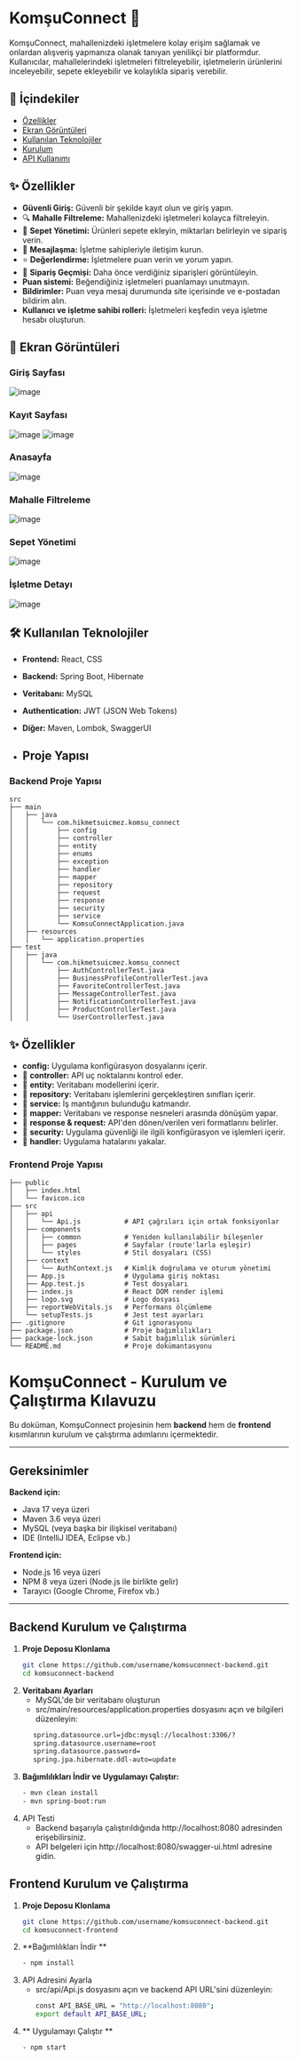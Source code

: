 # KomşuConnect 🚀

KomşuConnect, mahallenizdeki işletmelere kolay erişim sağlamak ve onlardan alışveriş yapmanıza olanak tanıyan yenilikçi bir platformdur. Kullanıcılar, mahallelerindeki işletmeleri filtreleyebilir, işletmelerin ürünlerini inceleyebilir, sepete ekleyebilir ve kolaylıkla sipariş verebilir.

## 📖 İçindekiler

- [Özellikler](#özellikler)
- [Ekran Görüntüleri](#ekran-görüntüleri)
- [Kullanılan Teknolojiler](#kullanılan-teknolojiler)
- [Kurulum](#kurulum)
- [API Kullanımı](#api-kullanımı)

## ✨ Özellikler

- **Güvenli Giriş:** Güvenli bir şekilde kayıt olun ve giriş yapın.
- 🔍 **Mahalle Filtreleme:** Mahallenizdeki işletmeleri kolayca filtreleyin.
- 🛒 **Sepet Yönetimi:** Ürünleri sepete ekleyin, miktarları belirleyin ve sipariş verin.
- 💬 **Mesajlaşma:** İşletme sahipleriyle iletişim kurun.
- ⭐ **Değerlendirme:** İşletmelere puan verin ve yorum yapın.
- 📜 **Sipariş Geçmişi:** Daha önce verdiğiniz siparişleri görüntüleyin.
- **Puan sistemi:** Beğendiğiniz işletmeleri puanlamayı unutmayın.
- **Bildirimler:** Puan veya mesaj durumunda site içerisinde ve e-postadan bildirim alın.
- **Kullanıcı ve işletme sahibi rolleri:** İşletmeleri keşfedin veya işletme hesabı oluşturun.

## 📸 Ekran Görüntüleri

### Giriş Sayfası
![image](https://github.com/user-attachments/assets/8c4b6d44-666d-487a-8db0-854bc0873402)

### Kayıt Sayfası
![image](https://github.com/user-attachments/assets/76f151d0-f9e6-47fc-ad97-a1d523160c8a)
![image](https://github.com/user-attachments/assets/455a95f5-5f78-4656-8d3c-6104c68fd1ad)


### Anasayfa
![image](https://github.com/user-attachments/assets/d7d3f93c-7c5d-403b-9941-7141591d737a)


### Mahalle Filtreleme
![image](https://github.com/user-attachments/assets/14e4131e-8f96-44f5-8634-57516ef9d900)

### Sepet Yönetimi
![image](https://github.com/user-attachments/assets/f87c58d2-7feb-474a-85cc-518f1c5513d8)


### İşletme Detayı
![image](https://github.com/user-attachments/assets/d87a40d3-378f-4a53-a4dd-c1044b7ef9d8)


## 🛠 Kullanılan Teknolojiler

- **Frontend:** React, CSS
- **Backend:** Spring Boot, Hibernate
- **Veritabanı:** MySQL
- **Authentication:** JWT (JSON Web Tokens)
- **Diğer:** Maven, Lombok, SwaggerUI

- ## Proje Yapısı

### Backend Proje Yapısı
```plaintext
src
├── main
│   ├── java
│   │   └── com.hikmetsuicmez.komsu_connect
│   │       ├── config
│   │       ├── controller
│   │       ├── entity
│   │       ├── enums
│   │       ├── exception
│   │       ├── handler
│   │       ├── mapper
│   │       ├── repository
│   │       ├── request
│   │       ├── response
│   │       ├── security
│   │       ├── service
│   │       └── KomsuConnectApplication.java
│   ├── resources
│   │   └── application.properties
├── test
│   ├── java
│   │   └── com.hikmetsuicmez.komsu_connect
│   │       ├── AuthControllerTest.java
│   │       ├── BusinessProfileControllerTest.java
│   │       ├── FavoriteControllerTest.java
│   │       ├── MessageControllerTest.java
│   │       ├── NotificationControllerTest.java
│   │       ├── ProductControllerTest.java
│   │       └── UserControllerTest.java

```

## ✨ Özellikler

- **config:** Uygulama konfigürasyon dosyalarını içerir.
- 📜 **controller:** API uç noktalarını kontrol eder.
- 📜 **entity:** Veritabanı modellerini içerir.
- 📜 **repository:** Veritabanı işlemlerini gerçekleştiren sınıfları içerir.
- 📜 **service:** İş mantığının bulunduğu katmandır.
- 📜 **mapper:** Veritabanı ve response nesneleri arasında dönüşüm yapar.
- 📜 **response & request:** API'den dönen/verilen veri formatlarını belirler.
- 📜 **security:** Uygulama güvenliği ile ilgili konfigürasyon ve işlemleri içerir.
- 📜 **handler:** Uygulama hatalarını yakalar.

### Frontend Proje Yapısı
```plaintext
├── public
│   ├── index.html
│   └── favicon.ico
├── src
│   ├── api
│   │   └── Api.js           # API çağrıları için ortak fonksiyonlar
│   ├── components
│   │   ├── common           # Yeniden kullanılabilir bileşenler
│   │   ├── pages            # Sayfalar (route'larla eşleşir)
│   │   └── styles           # Stil dosyaları (CSS)
│   ├── context
│   │   └── AuthContext.js   # Kimlik doğrulama ve oturum yönetimi
│   ├── App.js               # Uygulama giriş noktası
│   ├── App.test.js          # Test dosyaları
│   ├── index.js             # React DOM render işlemi
│   ├── logo.svg             # Logo dosyası
│   ├── reportWebVitals.js   # Performans ölçümleme
│   └── setupTests.js        # Jest test ayarları
├── .gitignore               # Git ignorasyonu
├── package.json             # Proje bağımlılıkları
├── package-lock.json        # Sabit bağımlılık sürümleri
└── README.md                # Proje dokümantasyonu
```

# KomşuConnect - Kurulum ve Çalıştırma Kılavuzu

Bu doküman, KomşuConnect projesinin hem **backend** hem de **frontend** kısımlarının kurulum ve çalıştırma adımlarını içermektedir.

---

## Gereksinimler

**Backend için:**
- Java 17 veya üzeri
- Maven 3.6 veya üzeri
- MySQL (veya başka bir ilişkisel veritabanı)
- IDE (IntelliJ IDEA, Eclipse vb.)

**Frontend için:**
- Node.js 16 veya üzeri
- NPM 8 veya üzeri (Node.js ile birlikte gelir)
- Tarayıcı (Google Chrome, Firefox vb.)

---

## Backend Kurulum ve Çalıştırma

1. **Proje Deposu Klonlama**
   ```bash
   git clone https://github.com/username/komsuconnect-backend.git
   cd komsuconnect-backend
   ```
2. **Veritabanı Ayarları**
    - MySQL'de bir veritabanı oluşturun
    - src/main/resources/application.properties dosyasını açın ve bilgileri düzenleyin:
  ```bash
        spring.datasource.url=jdbc:mysql://localhost:3306/?
        spring.datasource.username=root
        spring.datasource.password=
        spring.jpa.hibernate.ddl-auto=update
  ```
3. **Bağımlılıkları İndir ve Uygulamayı Çalıştır:**
     ```bash
     - mvn clean install
     - mvn spring-boot:run
     ```
4. API Testi
   - Backend başarıyla çalıştırıldığında http://localhost:8080 adresinden erişebilirsiniz.
   - API belgeleri için http://localhost:8080/swagger-ui.html adresine gidin.
    
## Frontend Kurulum ve Çalıştırma
1. **Proje Deposu Klonlama**
   ```bash
   git clone https://github.com/username/komsuconnect-backend.git
   cd komsuconnect-frontend
   ```
2. **Bağımlılıkları İndir **
     ```bash
     - npm install
     ```
3. API Adresini Ayarla
   - src/api/Api.js dosyasını açın ve backend API URL'sini düzenleyin:
     ```bash
     const API_BASE_URL = "http://localhost:8080";
     export default API_BASE_URL;
     ```
4. ** Uygulamayı Çalıştır **
     ```bash
     - npm start
     ```
  

